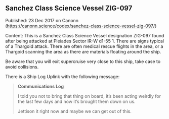## Sanchez Class Science Vessel ZIG-097

Published: 23 Dec 2017 on Canonn (https://canonn.science/codex/sanchez-class-science-vessel-zig-097/)

Content: This is a Sanchez Class Science Vessel designation ZIG-097 found after being attacked at Pleiades Sector IR-W d1-55 1. There are signs typical of a Thargoid attack. There are often medical rescue flights in the area, or a Thargoid scanning the area as there are materials floating around the ship.

Be aware that you will exit supercruise very close to this ship, take case to avoid collisions.

There is a Ship Log Uplink with the following message:

> 
> **Communications Log**
> 
> 
> I told you not to bring that thing on board, it’s been acting weirdly for the last few days and now it’s brought them down on us.
> 
> 
> Jettison it right now and maybe we can get out of this.